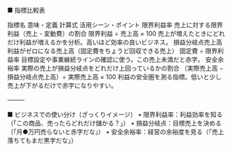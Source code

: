 

■ 指標比較表

指標名	意味・定義	計算式	活用シーン・ポイント
限界利益率	売上に対する限界利益（売上 - 変動費）の割合	限界利益 ÷ 売上高 × 100	売上が増えたときにどれだけ利益が増えるかを分析。高いほど効率の良いビジネス。
損益分岐点売上高	利益がゼロになる売上高（固定費をちょうど回収できる売上）	固定費 ÷ 限界利益率	目標設定や事業継続ラインの確認に使う。この売上未満だと赤字。
安全余裕率	実際の売上が損益分岐点をどれだけ上回っているかの割合	（実際売上高 − 損益分岐点売上高）÷ 実際売上高 × 100	利益の安全圏を測る指標。低いと少し売上が下がるだけで赤字になりやすい。



⸻

■ ビジネスでの使い分け（ざっくりイメージ）
	•	限界利益率：利益効率を知る（「この商品、売ったらどれだけ儲かる？」）
	•	損益分岐点：目標売上を決める（「月●万円売らないと赤字だな」）
	•	安全余裕率：経営の余裕度を見る（「売上落ちてもまだ黒字だな」）


